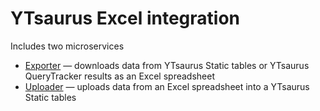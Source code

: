 # YTsaurus Excel integration

Includes two microservices
* [Exporter](./exporter/README.md) — downloads data from YTsaurus Static tables or YTsaurus QueryTracker results as an Excel spreadsheet
* [Uploader](./uploader/README.md) — uploads data from an Excel spreadsheet into a YTsaurus Static tables
